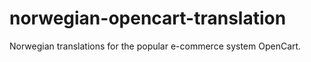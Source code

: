norwegian-opencart-translation
==============================

Norwegian translations for the popular e-commerce system OpenCart. 
